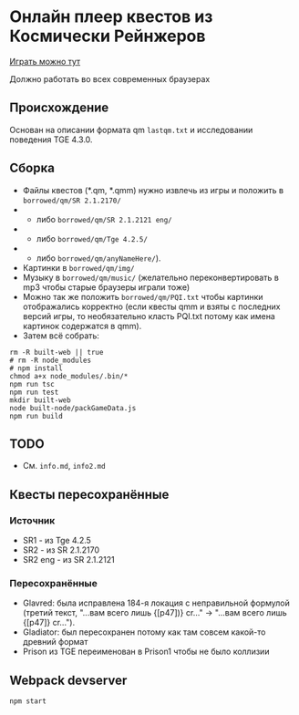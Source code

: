 # Онлайн плеер квестов из Космически Рейнжеров

[Играть можно тут](https://spacerangers.gitlab.io)

Должно работать во всех современных браузерах

## Происхождение
Основан на описании формата qm `lastqm.txt` и исследовании поведения TGE 4.3.0.

## Сборка
- Файлы квестов (*.qm, *.qmm) нужно извлечь из игры и положить в `borrowed/qm/SR 2.1.2170/`
- - либо `borrowed/qm/SR 2.1.2121 eng/`
- - либо `borrowed/qm/Tge 4.2.5/`
- - либо `borrowed/qm/anyNameHere/`).
- Картинки в `borrowed/qm/img/`
- Музыку в `borrowed/qm/music/` (желательно переконвертировать в mp3 чтобы старые браузеры играли тоже)
- Можно так же положить `borrowed/qm/PQI.txt` чтобы картинки отображались корректно (если квесты qmm и взяты с последних версий игры, то необязательно класть PQI.txt потому как имена картинок содержатся в qmm).
- Затем всё собрать:
```
rm -R built-web || true
# rm -R node_modules
# npm install
chmod a+x node_modules/.bin/*
npm run tsc  
npm run test
mkdir built-web
node built-node/packGameData.js
npm run build
```
## TODO
 - См. `info.md`, `info2.md` 

## Квесты пересохранённые
### Источник
- SR1 - из Tge 4.2.5
- SR2 - из SR 2.1.2170
- SR2 eng - из SR 2.1.2121
### Пересохранённые
- Glavred: была исправлена 184-я локация с неправильной формулой (третий текст, "...вам всего лишь {[p47])} cr..." -> "...вам всего лишь {[p47]} cr..."). 
- Gladiator: был пересохранен потому как там совсем какой-то древний формат
- Prison из TGE переименован в Prison1 чтобы не было коллизии

## Webpack devserver
`npm start`
